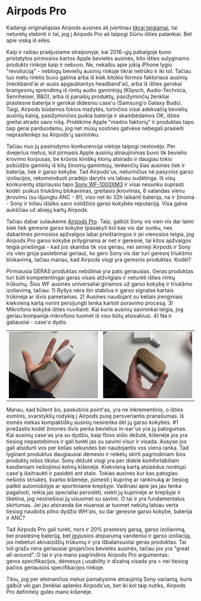 # Airpods Pro

Kadangi originaliąsias Airpods ausines aš įvertinau [tikrai teigiamai](./), tai neturėtų stebinti ir tai, jog į Airpods Pro aš taipogi žiūriu išties palankiai. Bet apie viską iš eilės.

Kaip ir rašiau praėjusiame straipsnyje, kai 2016-ųjų pabaigoje buvo pristatytos pirmosios kartos Apple bevielės ausinės, kito išties sulyginamo produkto rinkoje kaip ir nebuvo. Ne, nekalbu apie jokią iPhone lygio "revoliuciją" - neblogų bevielių ausinių rinkoje tikrai netrūko ir iki tol. Tačiau tuo metu rinktis buvo galima arba iš kiek kitokio formos faktoriaus ausinių \(neckband'ai ar ausis apgaubiantys headband'ai\), arba iš išties gerokai brangesnių sprendimų iš rimtų audio gamintojų \(Klipsch, Audio-Technica, Sennheiser, B&O\), arba iš panašių produktų, pasižyminčių ženkliai prastesne baterija ir gerokai didesniu case'u \(Samsung'o Galaxy Buds\). Taigi, Airpods būdamos tokios mažytės, turinčios visai adekvačią bevielių ausinių kainą, pasižyminčios puikia baterija ir skambėdamos OK, išties greitai atrado savo nišą. Pridėkime Apple "mados faktorių" ir produktas tapo taip gerai parduodamu, jog net mūsų sostinės gatvėse nebegali prasieiti neprasilenkęs su Airpods'ų savininku.

Tačiau nuo jų pasirodymo konkurencija vietoje taipogi nestovėjo. Per dvejerius metus, kol pirmasis Apple ausinių atnaujinimas buvo tik bevielio krovimo korpusas, be krūvos kiniškų klonų atsirado ir daugiau tokio pobūdžio gaminių iš kitų žinomų gamintojų, lenkenčių šias ausines tiek ir baterija, tiek ir garso kokybe. Tad Airpods'us, neturinčius nė pasyvios garso izoliacijos, rekomenduoti pradėjo darytis vis labiau sudėtinga. Iš visų konkurentų stipriausiu tapo [Sony WF-1000XM3](https://www.sony.com/electronics/truly-wireless/wf-1000xm3) ir visai nesunku suprasti kodėl: puikus triukšmų blokavimas, greitasis įkrovimas, 6 valandas vienu įkrovimu \(su išjungtu ANC - 8!\), viso net iki 32h laikanti baterija, na ir žinoma - Sony ir toliau išlaiko savo solidžios garso kokybės reputaciją. Visa galva aukščiau už abiejų kartų Airpods. 

Tačiau dabar sulaukėme [Airpods Pro](https://www.apple.com/airpods-pro/). Taip, galbūt Sony vis vien vis dar laimi šiek tiek geresne garso kokybe \(pasakyti kol kas vis dar sunku, nes dabartinės pirmosios apžvalgos labai prieštaringos ir jei vienosios teigia, jog Airpods Pro garso kokybė prilyginama ar net ir geresnė, tai kitos apžvalgos teigia priešingai - kad jos skamba tik vos geriau, nei senieji Airpods ir Sony vis vien groja pastebimai geriau\), ko gero Sony vis dar turi geresnį triukšmo blokavimą, tačiau manau, kad Airpods visgi yra geresnis produktas. Kodėl?

Pirmiausia GERAS produktas nebūtinai yra pats geriausias. Geras produktas turi būti kompetentingai geras visais atžvilgiais ir neturėti išties rimtų trūkumų. Šios WF ausinės universaliai giriamos už garso kokybę ir triukšmo izoliavimą, tačiau: 1\) Ryšys nėra itin stabilus ir garso signalas kartais trūkinėja ar išvis pametamas. 2\) Ausines naudojant su keliais įrenginiais kiekvieną kartą norint persijungti tenka kartoti poravimo procesą. 3\) Mikrofono kokybė išties nuvilianti. Kai kurie ausinių savininkai teigia, jog geriau kompanija mikrofono tuomet iš viso būtų atsisakiusi. 4\) Na ir galiausiai - case'o dydis:

|  |  |
| :---: | :---: |
| ![](../../../../.gitbook/assets/unnamed.jpg) | ![](../../../../.gitbook/assets/xyrfuji.jpg) |

Manau, kad būtent šis, paskutinis point'as, yra ne inkrementinis, o išties esminis, svarstyklių rodyklę į Airpods pusę persveriantis pranašumas. Iš esmės niekas kompaktiškų ausinių nesirenka dėl jų garso kokybės. \#1 priežastis kodėl žmonės išvis perka bevielius in-ear'us yra jų patogumas. Kai ausinių case'as yra su dydžiu, kaip floss siūlo dėžutė, kišenėje jos yra tiesiog nepastebimos ir gali turėti jas su savimi visur ir visada. Ausyse jos gali atsidurti vos per kelias sekundes bei naudojantis vos viena ranka. Tad lyginant produktus daugiausiai dėmesio ir reikėtų skirti pagrindiniam šios produktų nišos tikslui. Sony dėžutė visgi yra per didelė komfortabiliam kasdieniam nešiojimui kelnių kišenėje. Kiekvieną kartą atsisėdus norėtųsi case'ą išsitraukti ir pasidėti ant stalo. Tokias ausines kur kas patogiau nešiotis striukės, švarko kišenėje, įsimesti į kuprinę ar rankinuką ar tiesiog palikti automobilyje ar sportiniame krepšyje. Vadinasi apie jas jau tenka pagalvoti, reikia jas specialiai persidėti, siekti jų kuprinėje ar krepšyje ir tikėtina, jog nesinešiosi jų visuomet su savimi. O tai ir yra fundamentalus skirtumas. Jei jau atsiranda šie niuansai ar tuomet nebūtų labiau verta tiesiog naudotis pilno dydžio WH'ais, su dar geresne garso kokybe, baterija ir ANC?

Tad Airpods Pro gali turėti, nors ir 20% prastesnį garsą, garso izoliavimą, bei prastesnę bateriją, bet įgyjusios atsparumą vandeniui ir garso izoliaciją, jos nebeturi akivaizdžių trūkumų ir yra išbalansuotai geras produktas. Tai toli gražu nėra geriausiai grojančios bevielės ausinės, tačiau jos yra "great all-around". O tai ir yra mano pagrindinis Airpods Pro argumentas:   
geros specifikacijos, dėmesys į usability ir dizainą visada yra &gt; nei tiesiog pačios geriausios specifikacijos rinkoje.

Tikiu, jog per ateinančius metus pamatysime atnaujintą Sony variantą, kuris galbūt vėl gan ženkliai aplenks Airpods'us, bet iki kol taip nutiks, Airpods Pro definitely gulės mano kišenėje.

